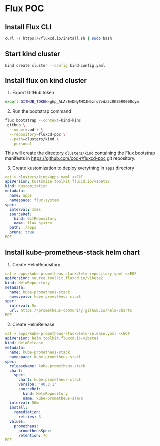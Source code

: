 # Flux POC

## Install Flux CLI
```sh
curl -s https://fluxcd.io/install.sh | sudo bash
```

## Start kind cluster
```sh
kind create cluster --config kind-config.yaml
```

## Install flux on kind cluster
1. Export GitHub token
```sh
export GITHUB_TOKEN=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
```

2. Run the bootstrap command
```sh
flux bootstrap --context=kind-kind
 github \
  --owner=cod-r \
  --repository=fluxcd-poc \
  --path=clusters/kind \
  --personal
```
This will create the directory `clusters/kind` containing the Flux bootstrap manifests in https://github.com/cod-r/fluxcd-poc git repository.

3. Create kustomization to deploy everything in `apps` directory
```yaml
cat > clusters/kind/apps.yaml <<EOF
apiVersion: kustomize.toolkit.fluxcd.io/v1beta2
kind: Kustomization
metadata:
  name: apps
  namespace: flux-system
spec:
  interval: 1m0s
  sourceRef:
    kind: GitRepository
    name: flux-system
  path: ./apps
  prune: true
EOF
```

## Install kube-prometheus-stack helm chart

1. Create HelmRepository
```yaml
cat > apps/kube-prometheus-stack/helm-repository.yaml <<EOF
apiVersion: source.toolkit.fluxcd.io/v1beta2
kind: HelmRepository
metadata:
  name: kube-prometheus-stack
  namespace: kube-prometheus-stack
spec:
  interval: 5m
  url: https://prometheus-community.github.io/helm-charts
EOF
```

2. Create HelmRelease
```yaml
cat > apps/kube-prometheus-stack/helm-release.yaml <<EOF
apiVersion: helm.toolkit.fluxcd.io/v2beta1
kind: HelmRelease
metadata:
  name: kube-prometheus-stack
  namespace: kube-prometheus-stack
spec:
  releaseName: kube-prometheus-stack
  chart:
    spec:
      chart: kube-prometheus-stack
      version: '40.3.1'
      sourceRef:
        kind: HelmRepository
        name: kube-prometheus-stack
  interval: 50m
  install:
    remediation:
      retries: 3
  values:
    prometheus:
      prometheusSpec:
      retention: 7d
EOF
```